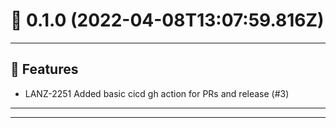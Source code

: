 # :confetti_ball: 0.1.0 (2022-04-08T13:07:59.816Z)
- - -
## :hammer: Features
* LANZ-2251 Added basic cicd gh action for PRs and release (#3)
- - -
- - -

